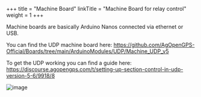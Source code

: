 +++
title = "Machine Board"
linkTitle = "Machine Board for relay control"
weight = 1
+++

Machine boards are basically Arduino Nanos connected via ethernet or USB.

You can find the UDP machine board here:
https://github.com/AgOpenGPS-Official/Boards/tree/main/ArduinoModules/UDP/Machine_UDP_v5

To get the UDP working you can find a guide here:
https://discourse.agopengps.com/t/setting-up-section-control-in-udp-version-5-6/9918/8

![image](../img/machine-board-schematic.png)
